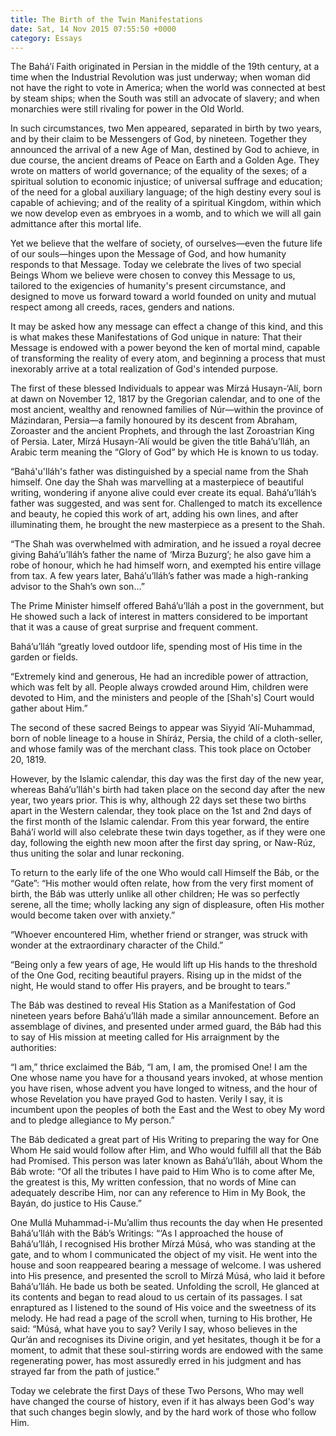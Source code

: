```yaml
---
title: The Birth of the Twin Manifestations
date: Sat, 14 Nov 2015 07:55:50 +0000
category: Essays
---
```


The Bahá’í Faith originated in Persian in the middle of the 19th century, at a time when the Industrial Revolution was just underway; when woman did not have the right to vote in America; when the world was connected at best by steam ships; when the South was still an advocate of slavery; and when monarchies were still rivaling for power in the Old World.

In such circumstances, two Men appeared, separated in birth by two years, and by their claim to be Messengers of God, by nineteen. Together they announced the arrival of a new Age of Man, destined by God to achieve, in due course, the ancient dreams of Peace on Earth and a Golden Age. They wrote on matters of world governance; of the equality of the sexes; of a spiritual solution to economic injustice; of universal suffrage and education; of the need for a global auxiliary language; of the high destiny every soul is capable of achieving; and of the reality of a spiritual Kingdom, within which we now develop even as embryoes in a womb, and to which we will all gain admittance after this mortal life.

Yet we believe that the welfare of society, of ourselves—even the future life of our souls—hinges upon the Message of God, and how humanity responds to that Message. Today we celebrate the lives of two special Beings Whom we believe were chosen to convey this Message to us, tailored to the exigencies of humanity's present circumstance, and designed to move us forward toward a world founded on unity and mutual respect among all creeds, races, genders and nations.

It may be asked how any message can effect a change of this kind, and this is what makes these Manifestations of God unique in nature: That their Message is endowed with a power beyond the ken of mortal mind, capable of transforming the reality of every atom, and beginning a process that must inexorably arrive at a total realization of God's intended purpose.

The first of these blessed Individuals to appear was Mírzá Husayn-‘Alí, born at dawn on November 12, 1817 by the Gregorian calendar, and to one of the most ancient, wealthy and renowned families of Núr—within the province of Mázindaran, Persia—a family honoured by its descent from Abraham, Zoroaster and the ancient Prophets, and through the last Zoroastrian King of Persia.  Later, Mírzá Husayn-‘Alí would be given the title Bahá’u’lláh, an Arabic term meaning the “Glory of God” by which He is known to us today.

“Bahá'u'lláh's father was distinguished by a special name from the Shah himself. One day the Shah was marvelling at a masterpiece of beautiful writing, wondering if anyone alive could ever create its equal. Bahá’u’lláh’s father was suggested, and was sent for. Challenged to match its excellence and beauty, he copied this work of art, adding his own lines, and after illuminating them, he brought the new masterpiece as a present to the Shah.

“The Shah was overwhelmed with admiration, and he issued a royal decree giving Bahá’u’lláh’s father the name of ‘Mirza Buzurg’; he also gave him a robe of honour, which he had himself worn, and exempted his entire village from tax. A few years later, Bahá’u’lláh’s father was made a high-ranking advisor to the Shah’s own son…”

The Prime Minister himself offered Bahá’u’lláh a post in the government, but He showed such a lack of interest in matters considered to be important that it was a cause of great surprise and frequent comment.

Bahá’u’lláh “greatly loved outdoor life, spending most of His time in the garden or fields.

“Extremely kind and generous, He had an incredible power of attraction, which was felt by all. People always crowded around Him, children were devoted to Him, and the ministers and people of the [Shah's] Court would gather about Him.”

The second of these sacred Beings to appear was Siyyid ‘Alí-Muhammad, born of noble lineage to a house in Shíráz, Persia, the child of a cloth-seller, and whose family was of the merchant class. This took place on October 20, 1819.

However, by the Islamic calendar, this day was the first day of the new year, whereas Bahá’u’lláh's birth had taken place on the second day after the new year, two years prior. This is why, although 22 days set these two births apart in the Western calendar, they took place on the 1st and 2nd days of the first month of the Islamic calendar. From this year forward, the entire Bahá’í world will also celebrate these twin days together, as if they were one day, following the eighth new moon after the first day spring, or Naw-Rúz, thus uniting the solar and lunar reckoning.

To return to the early life of the one Who would call Himself the Báb, or the “Gate”: “His mother would often relate, how from the very first moment of birth, the Báb was utterly unlike all other children; He was so perfectly serene, all the time; wholly lacking any sign of displeasure, often His mother would become taken over with anxiety.”

“Whoever encountered Him, whether friend or stranger, was struck with wonder at the extraordinary character of the Child.”

“Being only a few years of age, He would lift up His hands to the threshold of the One God, reciting beautiful prayers. Rising up in the midst of the night, He would stand to offer His prayers, and be brought to tears.”

The Báb was destined to reveal His Station as a Manifestation of God nineteen years before Bahá’u’lláh made a similar announcement. Before an assemblage of divines, and presented under armed guard, the Báb had this to say of His mission at meeting called for His arraignment by the authorities:

“I am,” thrice exclaimed the Báb, “I am, I am, the promised One! I am the One whose name you have for a thousand years invoked, at whose mention you have risen, whose advent you have longed to witness, and the hour of whose Revelation you have prayed God to hasten. Verily I say, it is incumbent upon the peoples of both the East and the West to obey My word and to pledge allegiance to My person.”

The Báb dedicated a great part of His Writing to preparing the way for One Whom He said would follow after Him, and Who would fulfill all that the Báb had Promised. This person was later known as Bahá’u’lláh, about Whom the Báb wrote: “Of all the tributes I have paid to Him Who is to come after Me, the greatest is this, My written confession, that no words of Mine can adequately describe Him, nor can any reference to Him in My Book, the Bayán, do justice to His Cause.”

One Mullá Muhammad-i-Mu’allim thus recounts the day when He presented Bahá’u’lláh with the Báb’s Writings: “‘As I approached the house of Bahá’u’lláh, I recognised His brother Mírzá Músá, who was standing at the gate, and to whom I communicated the object of my visit. He went into the house and soon reappeared bearing a message of welcome. I was ushered into His presence, and presented the scroll to Mírzá Músá, who laid it before Bahá’u’lláh. He bade us both be seated. Unfolding the scroll, He glanced at its contents and began to read aloud to us certain of its passages. I sat enraptured as I listened to the sound of His voice and the sweetness of its melody. He had read a page of the scroll when, turning to His brother, He said: “Músá, what have you to say? Verily I say, whoso believes in the Qur’án and recognises its Divine origin, and yet hesitates, though it be for a moment, to admit that these soul-stirring words are endowed with the same regenerating power, has most assuredly erred in his judgment and has strayed far from the path of justice.”

Today we celebrate the first Days of these Two Persons, Who may well have changed the course of history, even if it has always been God's way that such changes begin slowly, and by the hard work of those who follow Him.
